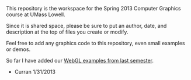 This repository is the workspace for the Spring 2013 Computer Graphics course at UMass Lowell.

Since it is shared space, please be sure to put an author, date, and description at the top of files you create or modify.

Feel free to add any graphics code to this repository, even small examples or demos.

So far I have added our [WebGL examples from last semester](https://github.com/UMLComputerGraphics/GraphicsProject/tree/gh-pages/WebGLExamples).

 - Curran 1/31/2013

